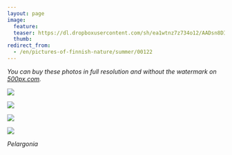 ```yaml
---
layout: page
image:
  feature:
  teaser: https://dl.dropboxusercontent.com/sh/ea1wtnz7z734o12/AADsn8DIxclGjRoX3EM8UVw3a/luontokuvat/kes%C3%A4/9/DS36536-245px.jpg
  thumb:
redirect_from:
  - /en/pictures-of-finnish-nature/summer/00122
---
```


*You can buy these photos in full resolution and without the watermark on [500px.com](https://500px.com/minimuutticom/galleries/flowers).*

[![](https://dl.dropboxusercontent.com/sh/ea1wtnz7z734o12/AABG5LAkHUkBbU6tP9Uvfz5Da/luontokuvat/kes%C3%A4/9/DS36531-800px.jpg)](https://dl.dropboxusercontent.com/sh/ea1wtnz7z734o12/AAB1BDHpFhdsLPcuNLQLDhnqa/luontokuvat/kes%C3%A4/9/DS36531.jpg)

[![](https://dl.dropboxusercontent.com/sh/ea1wtnz7z734o12/AAD1lLRSyqiJy130UkLXyJZ0a/luontokuvat/kes%C3%A4/9/DS36532-800px.jpg)](https://dl.dropboxusercontent.com/sh/ea1wtnz7z734o12/AAA1hTzPjbqe_DI-GooA5R3-a/luontokuvat/kes%C3%A4/9/DS36532.jpg)

[![](https://dl.dropboxusercontent.com/sh/ea1wtnz7z734o12/AADwq7wdl8xph_NW-2M9M_Hha/luontokuvat/kes%C3%A4/9/DS36533-800px.jpg)](https://dl.dropboxusercontent.com/sh/ea1wtnz7z734o12/AAAebu0J7MJnl3C2lrKgT8Sca/luontokuvat/kes%C3%A4/9/DS36533.jpg)

[![](https://dl.dropboxusercontent.com/sh/ea1wtnz7z734o12/AAAHixboXJ5erN40Ucc8sF5Ua/luontokuvat/kes%C3%A4/9/DS36536-800px.jpg)](https://dl.dropboxusercontent.com/sh/ea1wtnz7z734o12/AAB6DpxMirQzgIDe6H2GqED4a/luontokuvat/kes%C3%A4/9/DS36536.jpg)

*Pelargonia*
